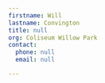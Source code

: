 ```yaml
---
firstname: Will
lastname: Convington
title: null
org: Coliseum Willow Park
contact:
  phone: null
  email: null

---
```


